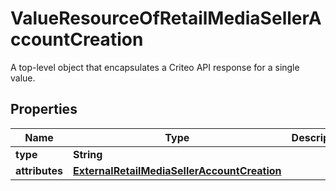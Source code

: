 

# ValueResourceOfRetailMediaSellerAccountCreation

A top-level object that encapsulates a Criteo API response for a single value.

## Properties

| Name | Type | Description | Notes |
|------------ | ------------- | ------------- | -------------|
|**type** | **String** |  |  [optional] |
|**attributes** | [**ExternalRetailMediaSellerAccountCreation**](ExternalRetailMediaSellerAccountCreation.md) |  |  [optional] |



